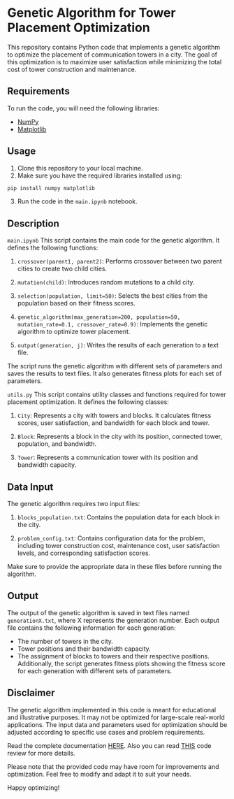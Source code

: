 # Genetic Algorithm for Tower Placement Optimization
This repository contains Python code that implements a genetic algorithm to optimize the placement of communication towers in a city. The goal of this optimization is to maximize user satisfaction while minimizing the total cost of tower construction and maintenance.

## Requirements
To run the code, you will need the following libraries:

* [NumPy](https://numpy.org/)
* [Matplotlib](https://matplotlib.org/)

## Usage
1. Clone this repository to your local machine.
2. Make sure you have the required libraries installed using:
```bash
pip install numpy matplotlib
```
3. Run the code in the `main.ipynb` notebook.

## Description
`main.ipynb`
This script contains the main code for the genetic algorithm. It defines the following functions:

1. `crossover(parent1, parent2)`: Performs crossover between two parent cities to create two child cities.

2. `mutation(child)`: Introduces random mutations to a child city.

3. `selection(population, limit=50)`: Selects the best cities from the population based on their fitness scores.

4. `genetic_algorithm(max_generation=200, population=50, mutation_rate=0.1, crossover_rate=0.9)`: Implements the genetic algorithm to optimize tower placement.

5. `output(generation, j)`: Writes the results of each generation to a text file.

The script runs the genetic algorithm with different sets of parameters and saves the results to text files. It also generates fitness plots for each set of parameters.

`utils.py`
This script contains utility classes and functions required for tower placement optimization. It defines the following classes:

1. `City`: Represents a city with towers and blocks. It calculates fitness scores, user satisfaction, and bandwidth for each block and tower.

2. `Block`: Represents a block in the city with its position, connected tower, population, and bandwidth.

3. `Tower`: Represents a communication tower with its position and bandwidth capacity.

## Data Input
The genetic algorithm requires two input files:

1. `blocks_population.txt`: Contains the population data for each block in the city.

2. `problem_config.txt`: Contains configuration data for the problem, including tower construction cost, maintenance cost, user satisfaction levels, and corresponding satisfaction scores.

Make sure to provide the appropriate data in these files before running the algorithm.

## Output
The output of the genetic algorithm is saved in text files named `generationX.txt`, where X represents the generation number. Each output file contains the following information for each generation:

* The number of towers in the city.
* Tower positions and their bandwidth capacity.
* The assignment of blocks to towers and their respective positions.
Additionally, the script generates fitness plots showing the fitness score for each generation with different sets of parameters.

## Disclaimer
The genetic algorithm implemented in this code is meant for educational and illustrative purposes. It may not be optimized for large-scale real-world applications. The input data and parameters used for optimization should be adjusted according to specific use cases and problem requirements.

Read the complete documentation [HERE](Documentation.pdf).
Also you can read [THIS](code_review.pdf) code review for more details.

Please note that the provided code may have room for improvements and optimization. Feel free to modify and adapt it to suit your needs.

Happy optimizing!
